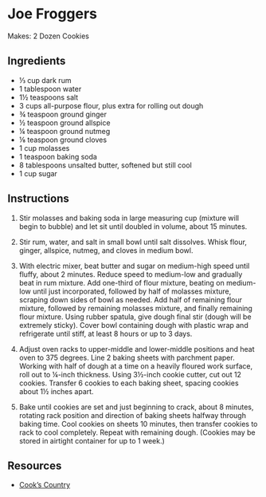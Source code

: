 # Joe Froggers

Makes: 2 Dozen Cookies

## Ingredients

* ⅓ cup dark rum
* 1 tablespoon water
* 1½ teaspoons salt
* 3 cups all-purpose flour, plus extra for rolling out dough
* ¾ teaspoon ground ginger
* ½ teaspoon ground allspice
* ¼ teaspoon ground nutmeg
* ⅛ teaspoon ground cloves
* 1 cup molasses
* 1 teaspoon baking soda
* 8 tablespoons unsalted butter, softened but still cool
* 1 cup sugar

## Instructions

1. Stir molasses and baking soda in large measuring cup (mixture will begin to bubble) and let sit until doubled in volume, about 15 minutes.

2. Stir rum, water, and salt in small bowl until salt dissolves. Whisk flour, ginger, allspice, nutmeg, and cloves in medium bowl.

3. With electric mixer, beat butter and sugar on medium-high speed until fluffy, about 2 minutes. Reduce speed to medium-low and gradually beat in rum mixture. Add one-third of flour mixture, beating on medium-low until just incorporated, followed by half of molasses mixture, scraping down sides of bowl as needed. Add half of remaining flour mixture, followed by remaining molasses mixture, and finally remaining flour mixture. Using rubber spatula, give dough final stir (dough will be extremely sticky). Cover bowl containing dough with plastic wrap and refrigerate until stiff, at least 8 hours or up to 3 days.

4. Adjust oven racks to upper-middle and lower-middle positions and heat oven to 375 degrees. Line 2 baking sheets with parchment paper. Working with half of dough at a time on a heavily floured work surface, roll out to ¼-inch thickness. Using 3½-inch cookie cutter, cut out 12 cookies. Transfer 6 cookies to each baking sheet, spacing cookies about 1½ inches apart.

5. Bake until cookies are set and just beginning to crack, about 8 minutes, rotating rack position and direction of baking sheets halfway through baking time. Cool cookies on sheets 10 minutes, then transfer cookies to rack to cool completely. Repeat with remaining dough. (Cookies may be stored in airtight container for up to 1 week.)

## Resources

* [Cook’s Country](http://www.cookscountry.com/recipes/3356-joe-froggers)
